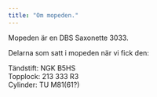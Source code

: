 ```yaml
---
title: "Om mopeden."
---
```


Mopeden är en DBS Saxonette 3033.  

Delarna som satt i mopeden när vi fick den:  

Tändstift: NGK B5HS  
Topplock: 213 333 R3  
Cylinder: TU M81(61?)  
